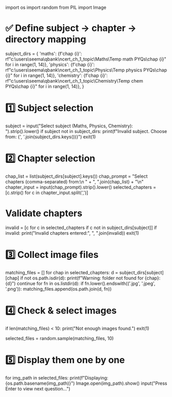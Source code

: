 import os
import random
from PIL import Image

# ✅ Define subject → chapter → directory mapping
subject_dirs = {
    'maths': {f'chap {i}': rf"c:\users\seema\qbank\ncert_ch_1_topic\Maths\Temp math PYQs\chap {i}"
              for i in range(1, 14)},
    'physics': {f'chap {i}': rf"c:\users\seema\qbank\ncert_ch_1_topic\Physics\Temp physics PYQs\chap {i}"
                for i in range(1, 14)},
    'chemistry': {f'chap {i}': rf"c:\users\seema\qbank\ncert_ch_1_topic\Chemistry\Temp chem PYQs\chap {i}"
                  for i in range(1, 14)},
}

# 1️⃣ Subject selection
subject = input("Select subject (Maths, Physics, Chemistry): ").strip().lower()
if subject not in subject_dirs:
    print(f"Invalid subject. Choose from: {', '.join(subject_dirs.keys())}")
    exit(1)

# 2️⃣ Chapter selection
chap_list = list(subject_dirs[subject].keys())
chap_prompt = "Select chapters (comma-separated) from:\n  " + ", ".join(chap_list) + "\n"
chapter_input = input(chap_prompt).strip().lower()
selected_chapters = [c.strip() for c in chapter_input.split(',')]

# Validate chapters
invalid = [c for c in selected_chapters if c not in subject_dirs[subject]]
if invalid:
    print("Invalid chapters entered:", ", ".join(invalid))
    exit(1)

# 3️⃣ Collect image files
matching_files = []
for chap in selected_chapters:
    d = subject_dirs[subject][chap]
    if not os.path.isdir(d):
        print(f"Warning: folder not found for {chap}: {d}")
        continue
    for fn in os.listdir(d):
        if fn.lower().endswith(('.jpg', '.jpeg', '.png')):
            matching_files.append(os.path.join(d, fn))

# 4️⃣ Check & select images
if len(matching_files) < 10:
    print("Not enough images found.")
    exit(1)

selected_files = random.sample(matching_files, 10)

# 5️⃣ Display them one by one
for img_path in selected_files:
    print(f"Displaying: {os.path.basename(img_path)}")
    Image.open(img_path).show()
    input("Press Enter to view next question...")



